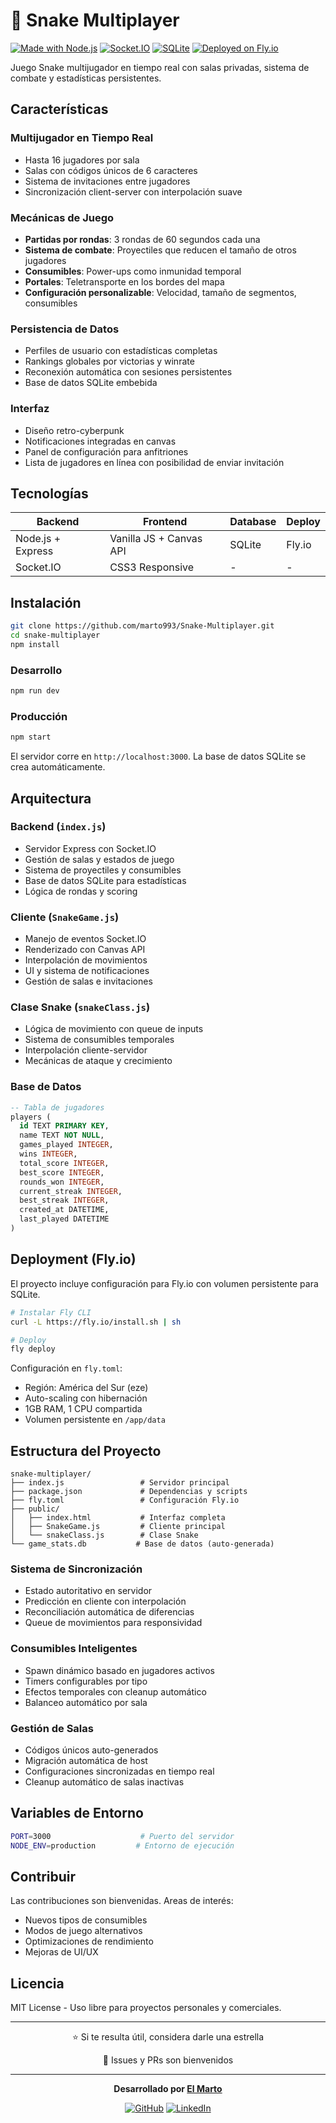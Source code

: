 # 🐍 Snake Multiplayer

[![Made with Node.js](https://img.shields.io/badge/Made%20with-Node.js-339933?style=flat-square&logo=node.js)](https://nodejs.org/)
[![Socket.IO](https://img.shields.io/badge/Real--time-Socket.IO-010101?style=flat-square&logo=socket.io)](https://socket.io/)
[![SQLite](https://img.shields.io/badge/Database-SQLite-003B57?style=flat-square&logo=sqlite)](https://sqlite.org/)
[![Deployed on Fly.io](https://img.shields.io/badge/Deployed-Fly.io-8B5CF6?style=flat-square)](https://fly.io/)

Juego Snake multijugador en tiempo real con salas privadas, sistema de combate y estadísticas persistentes.

## Características

### Multijugador en Tiempo Real
- Hasta 16 jugadores por sala
- Salas con códigos únicos de 6 caracteres
- Sistema de invitaciones entre jugadores
- Sincronización client-server con interpolación suave

### Mecánicas de Juego
- **Partidas por rondas**: 3 rondas de 60 segundos cada una
- **Sistema de combate**: Proyectiles que reducen el tamaño de otros jugadores
- **Consumibles**: Power-ups como inmunidad temporal
- **Portales**: Teletransporte en los bordes del mapa
- **Configuración personalizable**: Velocidad, tamaño de segmentos, consumibles

### Persistencia de Datos
- Perfiles de usuario con estadísticas completas
- Rankings globales por victorias y winrate
- Reconexión automática con sesiones persistentes
- Base de datos SQLite embebida

### Interfaz
- Diseño retro-cyberpunk
- Notificaciones integradas en canvas
- Panel de configuración para anfitriones
- Lista de jugadores en línea con posibilidad de enviar invitación

## Tecnologías

| Backend | Frontend | Database | Deploy |
|---------|----------|----------|---------|
| Node.js + Express | Vanilla JS + Canvas API | SQLite | Fly.io |
| Socket.IO | CSS3 Responsive | - | - |

## Instalación

```bash
git clone https://github.com/marto993/Snake-Multiplayer.git
cd snake-multiplayer
npm install
```

### Desarrollo
```bash
npm run dev
```

### Producción
```bash
npm start
```

El servidor corre en `http://localhost:3000`. La base de datos SQLite se crea automáticamente.

## Arquitectura

### Backend (`index.js`)
- Servidor Express con Socket.IO
- Gestión de salas y estados de juego
- Sistema de proyectiles y consumibles
- Base de datos SQLite para estadísticas
- Lógica de rondas y scoring

### Cliente (`SnakeGame.js`)
- Manejo de eventos Socket.IO
- Renderizado con Canvas API
- Interpolación de movimientos
- UI y sistema de notificaciones
- Gestión de salas e invitaciones

### Clase Snake (`snakeClass.js`)
- Lógica de movimiento con queue de inputs
- Sistema de consumibles temporales
- Interpolación cliente-servidor
- Mecánicas de ataque y crecimiento

### Base de Datos
```sql
-- Tabla de jugadores
players (
  id TEXT PRIMARY KEY,
  name TEXT NOT NULL,
  games_played INTEGER,
  wins INTEGER,
  total_score INTEGER,
  best_score INTEGER,
  rounds_won INTEGER,
  current_streak INTEGER,
  best_streak INTEGER,
  created_at DATETIME,
  last_played DATETIME
)
```

## Deployment (Fly.io)

El proyecto incluye configuración para Fly.io con volumen persistente para SQLite.

```bash
# Instalar Fly CLI
curl -L https://fly.io/install.sh | sh

# Deploy
fly deploy
```

Configuración en `fly.toml`:
- Región: América del Sur (eze)
- Auto-scaling con hibernación
- 1GB RAM, 1 CPU compartida
- Volumen persistente en `/app/data`

## Estructura del Proyecto

```
snake-multiplayer/
├── index.js                 # Servidor principal
├── package.json             # Dependencias y scripts
├── fly.toml                 # Configuración Fly.io
├── public/
│   ├── index.html           # Interfaz completa
│   ├── SnakeGame.js         # Cliente principal
│   └── snakeClass.js        # Clase Snake
└── game_stats.db           # Base de datos (auto-generada)
```


### Sistema de Sincronización
- Estado autoritativo en servidor
- Predicción en cliente con interpolación
- Reconciliación automática de diferencias
- Queue de movimientos para responsividad

### Consumibles Inteligentes
- Spawn dinámico basado en jugadores activos
- Timers configurables por tipo
- Efectos temporales con cleanup automático
- Balanceo automático por sala

### Gestión de Salas
- Códigos únicos auto-generados
- Migración automática de host
- Configuraciones sincronizadas en tiempo real
- Cleanup automático de salas inactivas

## Variables de Entorno

```bash
PORT=3000                    # Puerto del servidor
NODE_ENV=production         # Entorno de ejecución
```

## Contribuir

Las contribuciones son bienvenidas. Areas de interés:
- Nuevos tipos de consumibles
- Modos de juego alternativos
- Optimizaciones de rendimiento
- Mejoras de UI/UX

## Licencia

MIT License - Uso libre para proyectos personales y comerciales.

---

<div align="center">

⭐ Si te resulta útil, considera darle una estrella

🐛 Issues y PRs son bienvenidos

---

**Desarrollado por [El Marto](https://github.com/marto993)**

[![GitHub](https://img.shields.io/badge/GitHub-marto993-100000?style=flat-square&logo=github)](https://github.com/marto993)
[![LinkedIn](https://img.shields.io/badge/LinkedIn-Martin%20Di%20Geronimo-0077B5?style=flat-square&logo=linkedin)](https://www.linkedin.com/in/martin-di-geronimo-29a06b17b)

</div>